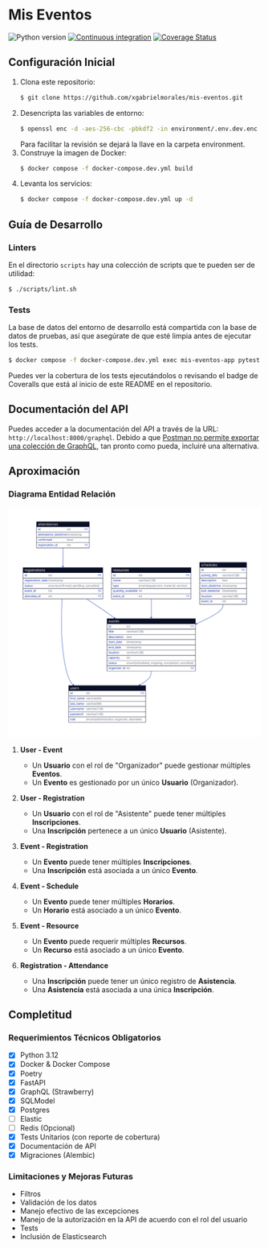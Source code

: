 # Mis Eventos

![Python version](https://img.shields.io/badge/Python-3.12-blue?style=flat-square)
[![Continuous integration](https://img.shields.io/github/actions/workflow/status/xgabrielmorales/mis-eventos/ci.yml?branch=main&style=flat-square)](https://github.com/xgabrielmorales/mis-eventos/actions?query=branch:main)
[![Coverage Status](https://img.shields.io/coverallsCoverage/github/xgabrielmorales/mis-eventos?branch=main&style=flat-square)](https://coveralls.io/github/xgabrielmorales/mis-eventos)

## Configuración Inicial

1. Clona este repositorio:
    ```sh
    $ git clone https://github.com/xgabrielmorales/mis-eventos.git
    ```
2. Desencripta las variables de entorno:
    ```sh
    $ openssl enc -d -aes-256-cbc -pbkdf2 -in environment/.env.dev.enc -out environment/.env.dev -pass file:environment/.secret_key
    ```
    Para facilitar la revisión se dejará la llave en la carpeta environment.
3. Construye la imagen de Docker:
    ```sh
    $ docker compose -f docker-compose.dev.yml build
    ```
4. Levanta los servicios:
    ```sh
    $ docker compose -f docker-compose.dev.yml up -d
    ```

## Guía de Desarrollo
### Linters
En el directorio `scripts` hay una colección de scripts que te pueden ser de utilidad:
```sh
$ ./scripts/lint.sh
```
### Tests
La base de datos del entorno de desarrollo está compartida con la base de datos de pruebas, así que asegúrate de que esté limpia antes de ejecutar los tests.

```sh
$ docker compose -f docker-compose.dev.yml exec mis-eventos-app pytest --cov=src
```

Puedes ver la cobertura de los tests ejecutándolos o revisando el badge de Coveralls que está al inicio de este README en el repositorio.

## Documentación del API

Puedes acceder a la documentación del API a través de la URL: `http://localhost:8000/graphql`. Debido a que [Postman no permite exportar una colección de GraphQL](https://github.com/postmanlabs/postman-app-support/issues/12362), tan pronto como pueda, incluiré una alternativa.

## Aproximación
### Diagrama Entidad Relación
<div style="text-align: center;">
    <img src="./extra/mis-eventos-UML.svg" alt="Diagrama Entidad Relación" title="Diagrama Entidad Relación">
</div>

1. **User - Event**
   - Un **Usuario** con el rol de "Organizador" puede gestionar múltiples **Eventos**.
   - Un **Evento** es gestionado por un único **Usuario** (Organizador).

2. **User - Registration**
   - Un **Usuario** con el rol de "Asistente" puede tener múltiples **Inscripciones**.
   - Una **Inscripción** pertenece a un único **Usuario** (Asistente).

3. **Event - Registration**
   - Un **Evento** puede tener múltiples **Inscripciones**.
   - Una **Inscripción** está asociada a un único **Evento**.

4. **Event - Schedule**
   - Un **Evento** puede tener múltiples **Horarios**.
   - Un **Horario** está asociado a un único **Evento**.

5. **Event - Resource**
   - Un **Evento** puede requerir múltiples **Recursos**.
   - Un **Recurso** está asociado a un único **Evento**.

6. **Registration - Attendance**
   - Una **Inscripción** puede tener un único registro de **Asistencia**.
   - Una **Asistencia** está asociada a una única **Inscripción**.

## Completitud
### Requerimientos Técnicos Obligatorios
- [x] Python 3.12
- [x] Docker & Docker Compose
- [x] Poetry
- [x] FastAPI
- [x] GraphQL (Strawberry)
- [x] SQLModel
- [x] Postgres
- [ ] Elastic
- [ ] Redis (Opcional)
- [x] Tests Unitarios (con reporte de cobertura)
- [x] Documentación de API
- [x] Migraciones (Alembic)

### Limitaciones y Mejoras Futuras
- Filtros
- Validación de los datos
- Manejo efectivo de las excepciones
- Manejo de la autorización en la API de acuerdo con el rol del usuario
- Tests
- Inclusión de Elasticsearch
